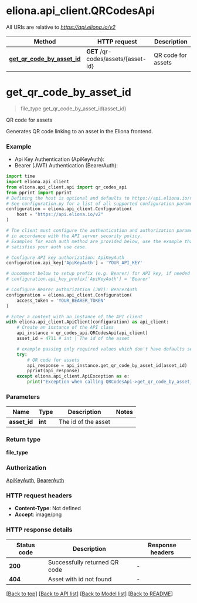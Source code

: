 # eliona.api_client.QRCodesApi

All URIs are relative to *https://api.eliona.io/v2*

Method | HTTP request | Description
------------- | ------------- | -------------
[**get_qr_code_by_asset_id**](QRCodesApi.md#get_qr_code_by_asset_id) | **GET** /qr-codes/assets/{asset-id} | QR code for assets


# **get_qr_code_by_asset_id**
> file_type get_qr_code_by_asset_id(asset_id)

QR code for assets

Generates QR code linking to an asset in the Eliona frontend.

### Example

* Api Key Authentication (ApiKeyAuth):
* Bearer (JWT) Authentication (BearerAuth):

```python
import time
import eliona.api_client
from eliona.api_client.api import qr_codes_api
from pprint import pprint
# Defining the host is optional and defaults to https://api.eliona.io/v2
# See configuration.py for a list of all supported configuration parameters.
configuration = eliona.api_client.Configuration(
    host = "https://api.eliona.io/v2"
)

# The client must configure the authentication and authorization parameters
# in accordance with the API server security policy.
# Examples for each auth method are provided below, use the example that
# satisfies your auth use case.

# Configure API key authorization: ApiKeyAuth
configuration.api_key['ApiKeyAuth'] = 'YOUR_API_KEY'

# Uncomment below to setup prefix (e.g. Bearer) for API key, if needed
# configuration.api_key_prefix['ApiKeyAuth'] = 'Bearer'

# Configure Bearer authorization (JWT): BearerAuth
configuration = eliona.api_client.Configuration(
    access_token = 'YOUR_BEARER_TOKEN'
)

# Enter a context with an instance of the API client
with eliona.api_client.ApiClient(configuration) as api_client:
    # Create an instance of the API class
    api_instance = qr_codes_api.QRCodesApi(api_client)
    asset_id = 4711 # int | The id of the asset

    # example passing only required values which don't have defaults set
    try:
        # QR code for assets
        api_response = api_instance.get_qr_code_by_asset_id(asset_id)
        pprint(api_response)
    except eliona.api_client.ApiException as e:
        print("Exception when calling QRCodesApi->get_qr_code_by_asset_id: %s\n" % e)
```


### Parameters

Name | Type | Description  | Notes
------------- | ------------- | ------------- | -------------
 **asset_id** | **int**| The id of the asset |

### Return type

**file_type**

### Authorization

[ApiKeyAuth](../README.md#ApiKeyAuth), [BearerAuth](../README.md#BearerAuth)

### HTTP request headers

 - **Content-Type**: Not defined
 - **Accept**: image/png


### HTTP response details

| Status code | Description | Response headers |
|-------------|-------------|------------------|
**200** | Successfully returned QR code |  -  |
**404** | Asset with id not found |  -  |

[[Back to top]](#) [[Back to API list]](../README.md#documentation-for-api-endpoints) [[Back to Model list]](../README.md#documentation-for-models) [[Back to README]](../README.md)


